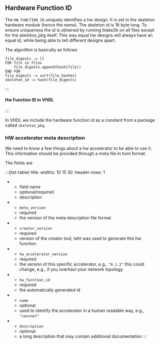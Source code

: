 ## Hardware Function ID 

The `HW_FUNCTION_ID` uniquely identifies a hw design. It is set in the
skeleton hardware module (hence the name). The skeleton id is 16 byte
long. To ensure uniqueness the id is obtained by running blake2b on all
files except for the skeleton_pkg itself. This way equal hw designs will
always have an equal id, while being able to tell different designs
apart.

The algorithm is basically as follows

    file_digests := []
    FOR file in files
        file_digests.append(hash(file))
    END FOR
    file_digests := sort(file_hashes)
    skeleton_id := hash(file_digests)

:::
#### Hw Function ID in VHDL
:::

In VHDL we include the hardware function id as a constant from a package
called `skeleton_pkg`.

### HW accelerator meta description 

We need to know a few things about a hw accelerator to be able to use
it. This information should be provided through a meta file in toml
format.

The fields are

:::{list-table} title
:widths: 10 15 30
:header-rows: 1
*   - field name
    - optional/required
    - description
*   - `meta_version`
    - required
    - the version of the meta description file format
*   - `creator_version`
    - required
    - version of the creator tool, taht was used to generate this hw function
*   - `hw_accelerator_version`
    - required
    - the version of this specific accelerator, e.g., `"0.1.2"` this could
    change, e.g., if you overhaul your network topology
*   - `hw_fucntion_id`
    - required
    - the automatically generated id
*   - `name`
    - optional
    - used to identify the accelerator in a human readable way, e.g., `"convnet"`
*   - `description`
    - optional
    - a long description that may contain additional documentation
:::
